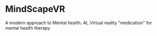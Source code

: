 # MindScapeVR
A modern approach to Mental health. AI, Virtual reality "medication" for mental health therapy
